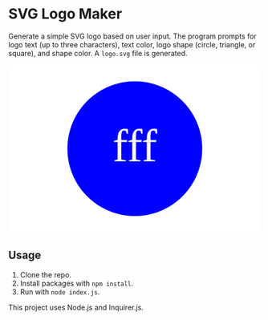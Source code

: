 # SVG Logo Maker

Generate a simple SVG logo based on user input. The program prompts for logo text (up to three characters), text color, logo shape (circle, triangle, or square), and shape color. A `logo.svg` file is generated.

![Logo Example](./Develop/logo.svg)

## Usage

1. Clone the repo.
2. Install packages with `npm install`.
3. Run with `node index.js`.

This project uses Node.js and Inquirer.js.
